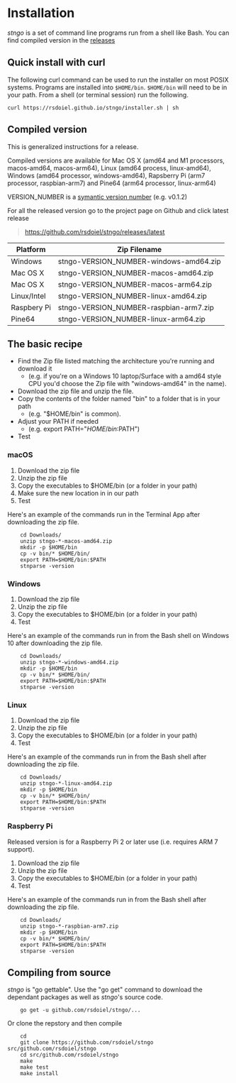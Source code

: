 
Installation
============

*stngo* is a set of command line programs run from a shell like Bash. You can find compiled
version in the [releases](https://github.com/rsdoiel/stngo/releases/latest) 

## Quick install with curl

The following curl command can be used to run the installer on most
POSIX systems. Programs are installed into `$HOME/bin`. `$HOME/bin` will
need to be in your path. From a shell (or terminal session) run the
following.

~~~
curl https://rsdoiel.github.io/stngo/installer.sh | sh
~~~

## Compiled version

This is generalized instructions for a release. 

Compiled versions are available for Mac OS X (amd64 and M1 processors, macos-amd64, macos-arm64), 
Linux (amd64 process, linux-amd64), Windows (amd64 processor, windows-amd64), 
Rapsberry Pi (arm7 processor, raspbian-arm7) and Pine64 (arm64 processor, linux-arm64)


VERSION_NUMBER is a [symantic version number](http://semver.org/) (e.g. v0.1.2)


For all the released version go to the project page on Github and click latest release

>    https://github.com/rsdoiel/stngo/releases/latest


| Platform    | Zip Filename                           |
|-------------|----------------------------------------|
| Windows     | stngo-VERSION_NUMBER-windows-amd64.zip |
| Mac OS X    | stngo-VERSION_NUMBER-macos-amd64.zip  |
| Mac OS X    | stngo-VERSION_NUMBER-macos-arm64.zip  |
| Linux/Intel | stngo-VERSION_NUMBER-linux-amd64.zip   |
| Raspbery Pi | stngo-VERSION_NUMBER-raspbian-arm7.zip |
| Pine64      | stngo-VERSION_NUMBER-linux-arm64.zip   |


## The basic recipe

+ Find the Zip file listed matching the architecture you're running and download it
    + (e.g. if you're on a Windows 10 laptop/Surface with a amd64 style CPU you'd choose the Zip file with "windows-amd64" in the name).
+ Download the zip file and unzip the file.  
+ Copy the contents of the folder named "bin" to a folder that is in your path 
    + (e.g. "$HOME/bin" is common).
+ Adjust your PATH if needed
    + (e.g. export PATH="$HOME/bin:$PATH")
+ Test


### macOS

1. Download the zip file
2. Unzip the zip file
3. Copy the executables to $HOME/bin (or a folder in your path)
4. Make sure the new location in in our path
5. Test

Here's an example of the commands run in the Terminal App after downloading the 
zip file.

```shell
    cd Downloads/
    unzip stngo-*-macos-amd64.zip
    mkdir -p $HOME/bin
    cp -v bin/* $HOME/bin/
    export PATH=$HOME/bin:$PATH
    stnparse -version
```

### Windows

1. Download the zip file
2. Unzip the zip file
3. Copy the executables to $HOME/bin (or a folder in your path)
4. Test

Here's an example of the commands run in from the Bash shell on Windows 10 after
downloading the zip file.

```shell
    cd Downloads/
    unzip stngo-*-windows-amd64.zip
    mkdir -p $HOME/bin
    cp -v bin/* $HOME/bin/
    export PATH=$HOME/bin:$PATH
    stnparse -version
```


### Linux 

1. Download the zip file
2. Unzip the zip file
3. Copy the executables to $HOME/bin (or a folder in your path)
4. Test

Here's an example of the commands run in from the Bash shell after
downloading the zip file.

```shell
    cd Downloads/
    unzip stngo-*-linux-amd64.zip
    mkdir -p $HOME/bin
    cp -v bin/* $HOME/bin/
    export PATH=$HOME/bin:$PATH
    stnparse -version
```


### Raspberry Pi

Released version is for a Raspberry Pi 2 or later use (i.e. requires ARM 7 support).

1. Download the zip file
2. Unzip the zip file
3. Copy the executables to $HOME/bin (or a folder in your path)
4. Test

Here's an example of the commands run in from the Bash shell after
downloading the zip file.

```shell
    cd Downloads/
    unzip stngo-*-raspbian-arm7.zip
    mkdir -p $HOME/bin
    cp -v bin/* $HOME/bin/
    export PATH=$HOME/bin:$PATH
    stnparse -version
```


Compiling from source
---------------------

_stngo_ is "go gettable".  Use the "go get" command to download the dependant packages
as well as _stngo_'s source code.

```shell
    go get -u github.com/rsdoiel/stngo/...
```

Or clone the repstory and then compile

```shell
    cd
    git clone https://github.com/rsdoiel/stngo src/github.com/rsdoiel/stngo
    cd src/github.com/rsdoiel/stngo
    make
    make test
    make install
```

